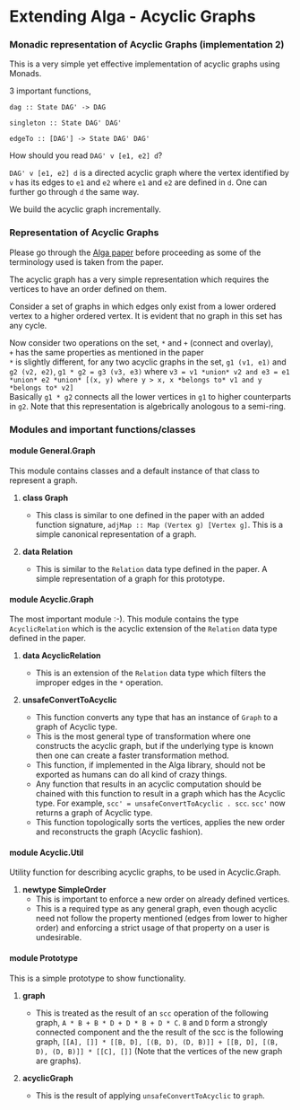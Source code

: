 # Extending Alga - Acyclic Graphs

### Monadic representation of Acyclic Graphs (implementation 2)
This is a very simple yet effective implementation of acyclic graphs using Monads.

3 important functions,

`dag :: State DAG' -> DAG`

`singleton :: State DAG' DAG'`

`edgeTo :: [DAG'] -> State DAG' DAG'`

How should you read `DAG' v [e1, e2] d`?

`DAG' v [e1, e2] d` is a directed acyclic graph where the vertex identified by `v` has its edges to `e1` and `e2` where `e1` and `e2` are defined in `d`. One can further go through `d` the same way.

We build the acyclic graph incrementally.

### Representation of Acyclic Graphs

Please go through the [Alga paper](https://dl.acm.org/authorize?N46678) before proceeding as some of the terminology used is taken from the paper.

The acyclic graph has a very simple representation which requires the vertices to have an order defined on them.

Consider a set of graphs in which edges only exist from a lower ordered vertex to a higher ordered vertex. It is evident that no graph in this set has any cycle.

Now consider two operations on the set, `*` and `+` (connect and overlay),  
`+` has the same properties as mentioned in the paper  
`*` is slightly different, for any two acyclic graphs in the set, `g1 (v1, e1)` and `g2 (v2, e2)`, `g1 * g2 = g3 (v3, e3)` where `v3 = v1 *union* v2 and e3 = e1 *union* e2 *union* [(x, y) where y > x, x *belongs to* v1 and y *belongs to* v2]`  
Basically `g1 * g2` connects all the lower vertices in `g1` to higher counterparts in `g2`.
Note that this representation is algebrically anologous to a semi-ring.

### Modules and important functions/classes

#### module General.Graph

This module contains classes and a default instance of that class to represent a graph.

1. **class Graph**
    - This class is similar to one defined in the paper with an added function signature, `adjMap :: Map (Vertex g) [Vertex g]`. This is a simple canonical representation of a graph.

2. **data Relation**
    - This is similar to the `Relation` data type defined in the paper. A simple representation of a graph for this prototype.

#### module Acyclic.Graph

The most important module :-). This module contains the type `AcyclicRelation` which is the acyclic extension of the `Relation` data type defined in the paper.

1. **data AcyclicRelation**
    - This is an extension of the `Relation` data type which filters the improper edges in the `*` operation.

2. **unsafeConvertToAcyclic**
    - This function converts any type that has an instance of `Graph` to a graph of Acyclic type.
    - This is the most general type of transformation where one constructs the acyclic graph, but if the underlying type is known then one can create a faster transformation method.
    - This function, if implemented in the Alga library, should not be exported as humans can do all kind of crazy things.
    - Any function that results in an acyclic computation should be chained with this function to result in a graph which has the Acyclic type. For example, `scc' = unsafeConvertToAcyclic . scc`. `scc'` now returns a graph of Acyclic type.
    - This function topologically sorts the vertices, applies the new order and reconstructs the graph (Acyclic fashion).

#### module Acyclic.Util

Utility function for describing acyclic graphs, to be used in Acyclic.Graph.

1. **newtype SimpleOrder**
    - This is important to enforce a new order on already defined vertices.
    - This is a required type as any general graph, even though acyclic need not follow the property mentioned (edges from lower to higher order) and enforcing a strict usage of that property on a user is undesirable.

#### module Prototype

This is a simple prototype to show functionality. 

1. **graph**
    - This is treated as the result of an `scc` operation of the following graph, `A * B + B * D + D * B + D * C`. `B` and `D` form a strongly connected component and the the result of the scc is the following graph, `[[A], []] * [[B, D], [(B, D), (D, B)]] + [[B, D], [(B, D), (D, B)]] * [[C], []]` (Note that the vertices of the new graph are graphs).

2. **acyclicGraph**
    - This is the result of applying `unsafeConvertToAcyclic` to `graph`.


